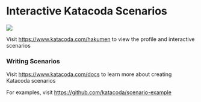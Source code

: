 # Interactive Katacoda Scenarios

[![](http://shields.katacoda.com/katacoda/hakumen/count.svg)](https://www.katacoda.com/hakumen "Get your profile on Katacoda.com")

Visit https://www.katacoda.com/hakumen to view the profile and interactive scenarios

### Writing Scenarios
Visit https://www.katacoda.com/docs to learn more about creating Katacoda scenarios

For examples, visit https://github.com/katacoda/scenario-example
